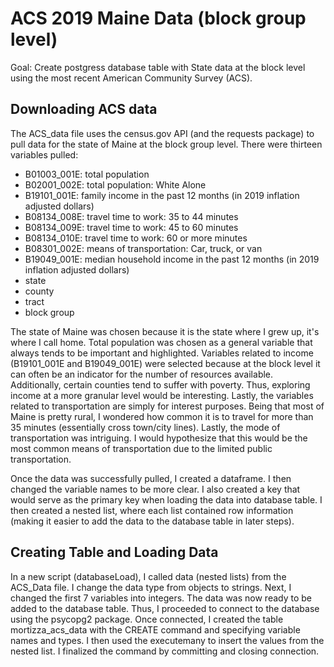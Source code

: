 # ACS 2019 Maine Data (block group level)

Goal: Create postgress database table with State data at the block level using the most recent American Community Survey (ACS). 


## Downloading ACS data

The ACS_data file uses the census.gov API (and the requests package) to pull data for the state of Maine at the block group level. There were thirteen variables pulled:

* B01003_001E: total population 
* B02001_002E: total population: White Alone
* B19101_001E: family income in the past 12 months (in 2019 inflation adjusted dollars) 
* B08134_008E: travel time to work: 35 to 44 minutes
* B08134_009E: travel time to work: 45 to 60 minutes
* B08134_010E: travel time to work: 60 or more minutes
* B08301_002E: means of transportation: Car, truck, or van
* B19049_001E: median household income in the past 12 months (in 2019 inflation adjusted dollars)
* state
* county
* tract
* block group


The state of Maine was chosen because it is the state where I grew up, it's where I call home. Total population was chosen as a general variable that always tends to be important and highlighted. Variables related to income (B19101_001E and B19049_001E) were selected because at the block level it can often be an indicator for the number of resources available. Additionally, certain counties tend to suffer with poverty. Thus, exploring income at a more granular level would be interesting. Lastly, the variables related to transportation are simply for interest purposes. Being that most of Maine is pretty rural, I wondered how common it is to travel for more than 35 minutes (essentially cross town/city lines). Lastly, the mode of transportation was intriguing. I would hypothesize that this would be the most common means of transportation due to the limited public transportation. 

Once the data was successfully pulled, I created a dataframe. I then changed the variable names to be more clear. I also created a key that would serve as the primary key when loading the data into database table. I then created a nested list, where each list contained row information (making it easier to add the data to the database table in later steps). 

## Creating Table and Loading Data

In a new script (databaseLoad), I called data (nested lists) from the ACS_Data file. I change the data type from objects to strings. Next, I changed the first 7 variables into integers. The data was now ready to be added to the database table. Thus, I proceeded to connect to the database using the psycopg2 package. Once connected, I created the table mortizza_acs_data with the CREATE command and specifying variable names and types. I then used the executemany to insert the values from the nested list. I finalized the command by committing and closing connection. 


